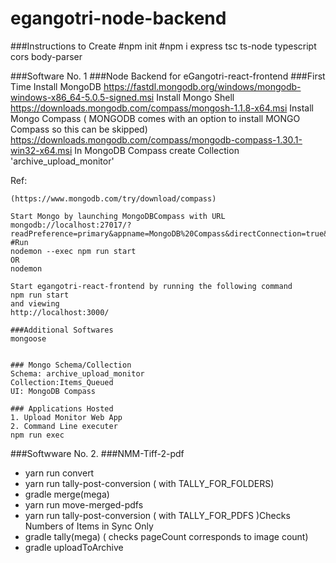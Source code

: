 # egangotri-node-backend

###Instructions to Create
#npm init
#npm i express tsc ts-node typescript cors body-parser

###Software No. 1
###Node Backend for eGangotri-react-frontend
###First Time
Install MongoDB
    https://fastdl.mongodb.org/windows/mongodb-windows-x86_64-5.0.5-signed.msi
Install Mongo Shell
    https://downloads.mongodb.com/compass/mongosh-1.1.8-x64.msi
Install Mongo Compass ( MONGODB comes with an option to install MONGO Compass so 
    this can be skipped)
    https://downloads.mongodb.com/compass/mongodb-compass-1.30.1-win32-x64.msi
In MongoDB Compass create Collection 'archive_upload_monitor'

Ref:

    (https://www.mongodb.com/try/download/compass)

    Start Mongo by launching MongoDBCompass with URL
    mongodb://localhost:27017/?readPreference=primary&appname=MongoDB%20Compass&directConnection=true&ssl=false
    #Run
    nodemon --exec npm run start
    OR
    nodemon 

    Start egangotri-react-frontend by running the following command
    npm run start 
    and viewing
    http://localhost:3000/
    
    ###Additional Softwares
    mongoose


    ### Mongo Schema/Collection
    Schema: archive_upload_monitor
    Collection:Items_Queued
    UI: MongoDB Compass

    ### Applications Hosted
    1. Upload Monitor Web App
    2. Command Line executer
    npm run exec

###Softwware No. 2. 
###NMM-Tiff-2-pdf
 * yarn run convert
 * yarn run tally-post-conversion ( with TALLY_FOR_FOLDERS)
 * gradle merge(mega)
 * yarn run move-merged-pdfs
 * yarn run tally-post-conversion ( with TALLY_FOR_PDFS )Checks Numbers of Items in Sync Only
 * gradle tally(mega) ( checks pageCount corresponds to image count)
 * gradle uploadToArchive
